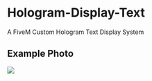 # Hologram-Display-Text
A FiveM Custom Hologram Text Display System


## Example Photo
<img src="https://cdn.discordapp.com/attachments/1150135556861333566/1210180626171306035/image.png?ex=65e99f89&is=65d72a89&hm=db7cedce0fe8815e289ca4c7fcfeb99bdbd20bf9dbd90c74f97a7af60f2cbee4&">
